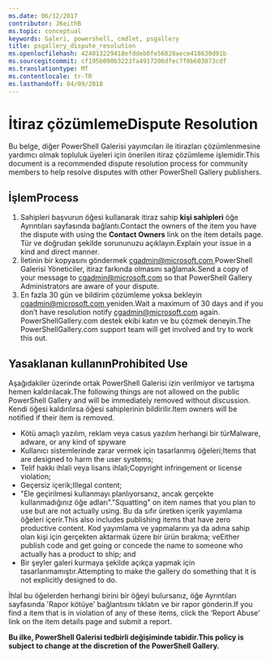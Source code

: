 ```yaml
---
ms.date: 06/12/2017
contributor: JKeithB
ms.topic: conceptual
keywords: Galeri, powershell, cmdlet, psgallery
title: psgallery_dispute_resolution
ms.openlocfilehash: 424013229418efddeb0fe56828aece418630d91b
ms.sourcegitcommit: cf195b090b3223fa4917206dfec7f0b603873cdf
ms.translationtype: MT
ms.contentlocale: tr-TR
ms.lasthandoff: 04/09/2018
---
```

# <a name="dispute-resolution"></a><span data-ttu-id="54f63-103">İtiraz çözümleme</span><span class="sxs-lookup"><span data-stu-id="54f63-103">Dispute Resolution</span></span>

<span data-ttu-id="54f63-104">Bu belge, diğer PowerShell Galerisi yayımcıları ile itirazları çözümlenmesine yardımcı olmak topluluk üyeleri için önerilen itiraz çözümleme işlemidir.</span><span class="sxs-lookup"><span data-stu-id="54f63-104">This document is a recommended dispute resolution process for community members to help resolve disputes with other PowerShell Gallery publishers.</span></span>

## <a name="process"></a><span data-ttu-id="54f63-105">İşlem</span><span class="sxs-lookup"><span data-stu-id="54f63-105">Process</span></span>

1. <span data-ttu-id="54f63-106">Sahipleri başvurun öğesi kullanarak itiraz sahip **kişi sahipleri** öğe Ayrıntıları sayfasında bağlantı.</span><span class="sxs-lookup"><span data-stu-id="54f63-106">Contact the owners of the item you have the dispute with using the **Contact Owners** link on the item details page.</span></span>
<span data-ttu-id="54f63-107">Tür ve doğrudan şekilde sorununuzu açıklayın.</span><span class="sxs-lookup"><span data-stu-id="54f63-107">Explain your issue in a kind and direct manner.</span></span>
2. <span data-ttu-id="54f63-108">İletinin bir kopyasını göndermek [ cgadmin@microsoft.com ](mailto:cgadmin@microsoft.com) PowerShell Galerisi Yöneticiler, itiraz farkında olmasını sağlamak.</span><span class="sxs-lookup"><span data-stu-id="54f63-108">Send a copy of your message to [cgadmin@microsoft.com](mailto:cgadmin@microsoft.com) so that PowerShell Gallery Administrators are aware of your dispute.</span></span>
3. <span data-ttu-id="54f63-109">En fazla 30 gün ve bildirim çözümleme yoksa bekleyin [ cgadmin@microsoft.com ](mailto:cgadmin@microsoft.com) yeniden.</span><span class="sxs-lookup"><span data-stu-id="54f63-109">Wait a maximum of 30 days and if you don’t have resolution notify [cgadmin@microsoft.com](mailto:cgadmin@microsoft.com) again.</span></span>
<span data-ttu-id="54f63-110">PowerShellGallery.com destek ekibi katın ve bu çözmek deneyin.</span><span class="sxs-lookup"><span data-stu-id="54f63-110">The PowerShellGallery.com support team will get involved and try to work this out.</span></span>


## <a name="prohibited-use"></a><span data-ttu-id="54f63-111">Yasaklanan kullanın</span><span class="sxs-lookup"><span data-stu-id="54f63-111">Prohibited Use</span></span>

<span data-ttu-id="54f63-112">Aşağıdakiler üzerinde ortak PowerShell Galerisi izin verilmiyor ve tartışma hemen kaldırılacak.</span><span class="sxs-lookup"><span data-stu-id="54f63-112">The following things are not allowed on the public PowerShell Gallery and will be immediately removed without discussion.</span></span>  <span data-ttu-id="54f63-113">Kendi öğesi kaldırılırsa öğesi sahiplerinin bildirilir.</span><span class="sxs-lookup"><span data-stu-id="54f63-113">Item owners will be notified if their item is removed.</span></span>

- <span data-ttu-id="54f63-114">Kötü amaçlı yazılım, reklam veya casus yazılım herhangi bir tür</span><span class="sxs-lookup"><span data-stu-id="54f63-114">Malware, adware, or any kind of spyware</span></span>
- <span data-ttu-id="54f63-115">Kullanıcı sistemlerinde zarar vermek için tasarlanmış öğeleri;</span><span class="sxs-lookup"><span data-stu-id="54f63-115">Items that are designed to harm the user systems;</span></span>
- <span data-ttu-id="54f63-116">Telif hakkı ihlali veya lisans ihlali;</span><span class="sxs-lookup"><span data-stu-id="54f63-116">Copyright infringement or license violation;</span></span>
- <span data-ttu-id="54f63-117">Geçersiz içerik;</span><span class="sxs-lookup"><span data-stu-id="54f63-117">Illegal content;</span></span>
- <span data-ttu-id="54f63-118">"Ele geçirilmesi kullanmayı planlıyorsanız, ancak gerçekte kullanmadığınız öğe adları".</span><span class="sxs-lookup"><span data-stu-id="54f63-118">"Squatting" on item names that you plan to use but are not actually using.</span></span> <span data-ttu-id="54f63-119">Bu da sıfır üretken içerik yayımlama öğeleri içerir.</span><span class="sxs-lookup"><span data-stu-id="54f63-119">This also includes publishing items that have zero productive content.</span></span>
<span data-ttu-id="54f63-120">Kod yayımlama ve yapmalarını ya da adına sahip olan kişi için gerçekten aktarmak üzere bir ürün bırakma; ve</span><span class="sxs-lookup"><span data-stu-id="54f63-120">Either publish code and get going or concede the name to someone who actually has a product to ship; and</span></span>
- <span data-ttu-id="54f63-121">Bir şeyler galeri kurmaya şekilde açıkça yapmak için tasarlanmamıştır.</span><span class="sxs-lookup"><span data-stu-id="54f63-121">Attempting to make the gallery do something that it is not explicitly designed to do.</span></span>


<span data-ttu-id="54f63-122">İhlal bu öğelerden herhangi birini bir öğeyi bulursanız, öğe Ayrıntıları sayfasında 'Rapor kötüye' bağlantısını tıklatın ve bir rapor gönderin.</span><span class="sxs-lookup"><span data-stu-id="54f63-122">If you find a item that is in violation of any of these items, click the ‘Report Abuse’ link on the item details page and submit a report.</span></span>

<span data-ttu-id="54f63-123">**Bu ilke, PowerShell Galerisi tedbirli değişiminde tabidir.**</span><span class="sxs-lookup"><span data-stu-id="54f63-123">**This policy is subject to change at the discretion of the PowerShell Gallery.**</span></span>